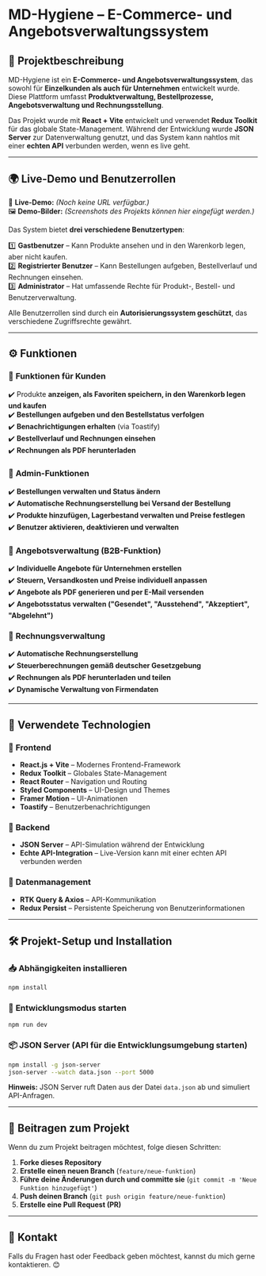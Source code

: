 # **MD-Hygiene – E-Commerce- und Angebotsverwaltungssystem**

## 🚀 **Projektbeschreibung**
MD-Hygiene ist ein **E-Commerce- und Angebotsverwaltungssystem**, das sowohl für **Einzelkunden als auch für Unternehmen** entwickelt wurde. Diese Plattform umfasst **Produktverwaltung, Bestellprozesse, Angebotsverwaltung und Rechnungsstellung**.

Das Projekt wurde mit **React + Vite** entwickelt und verwendet **Redux Toolkit** für das globale State-Management. Während der Entwicklung wurde **JSON Server** zur Datenverwaltung genutzt, und das System kann nahtlos mit einer **echten API** verbunden werden, wenn es live geht.

---

## 🌍 **Live-Demo und Benutzerrollen**
🔗 **Live-Demo:** *(Noch keine URL verfügbar.)*  
🖼️ **Demo-Bilder:** *(Screenshots des Projekts können hier eingefügt werden.)*

Das System bietet **drei verschiedene Benutzertypen**:

1️⃣ **Gastbenutzer** – Kann Produkte ansehen und in den Warenkorb legen, aber nicht kaufen.  
2️⃣ **Registrierter Benutzer** – Kann Bestellungen aufgeben, Bestellverlauf und Rechnungen einsehen.  
3️⃣ **Administrator** – Hat umfassende Rechte für Produkt-, Bestell- und Benutzerverwaltung.  

Alle Benutzerrollen sind durch ein **Autorisierungssystem geschützt**, das verschiedene Zugriffsrechte gewährt.

---

## ⚙️ **Funktionen**
### 🛒 **Funktionen für Kunden**
✔️ Produkte **anzeigen, als Favoriten speichern, in den Warenkorb legen und kaufen**  
✔️ **Bestellungen aufgeben und den Bestellstatus verfolgen**  
✔️ **Benachrichtigungen erhalten** (via Toastify)  
✔️ **Bestellverlauf und Rechnungen einsehen**  
✔️ **Rechnungen als PDF herunterladen**  

### 🏢 **Admin-Funktionen**
✔️ **Bestellungen verwalten und Status ändern**  
✔️ **Automatische Rechnungserstellung bei Versand der Bestellung**  
✔️ **Produkte hinzufügen, Lagerbestand verwalten und Preise festlegen**  
✔️ **Benutzer aktivieren, deaktivieren und verwalten**  

### 📑 **Angebotsverwaltung (B2B-Funktion)**
✔️ **Individuelle Angebote für Unternehmen erstellen**  
✔️ **Steuern, Versandkosten und Preise individuell anpassen**  
✔️ **Angebote als PDF generieren und per E-Mail versenden**  
✔️ **Angebotsstatus verwalten ("Gesendet", "Ausstehend", "Akzeptiert", "Abgelehnt")**  

### 📜 **Rechnungsverwaltung**
✔️ **Automatische Rechnungserstellung**  
✔️ **Steuerberechnungen gemäß deutscher Gesetzgebung**  
✔️ **Rechnungen als PDF herunterladen und teilen**  
✔️ **Dynamische Verwaltung von Firmendaten**  

---

## 🔧 **Verwendete Technologien**
### 📌 **Frontend**
- **React.js + Vite** – Modernes Frontend-Framework
- **Redux Toolkit** – Globales State-Management
- **React Router** – Navigation und Routing
- **Styled Components** – UI-Design und Themes
- **Framer Motion** – UI-Animationen
- **Toastify** – Benutzerbenachrichtigungen

### 📌 **Backend**
- **JSON Server** – API-Simulation während der Entwicklung
- **Echte API-Integration** – Live-Version kann mit einer echten API verbunden werden

### 📌 **Datenmanagement**
- **RTK Query & Axios** – API-Kommunikation
- **Redux Persist** – Persistente Speicherung von Benutzerinformationen

---

## 🛠 **Projekt-Setup und Installation**
### 📥 **Abhängigkeiten installieren**
```sh
npm install
```

### 🚀 **Entwicklungsmodus starten**
```sh
npm run dev
```

### 📦 **JSON Server (API für die Entwicklungsumgebung starten)**
```sh
npm install -g json-server
json-server --watch data.json --port 5000
```
**Hinweis:** JSON Server ruft Daten aus der Datei `data.json` ab und simuliert API-Anfragen.

---

## 🔄 **Beitragen zum Projekt**
Wenn du zum Projekt beitragen möchtest, folge diesen Schritten:

1. **Forke dieses Repository**  
2. **Erstelle einen neuen Branch** (`feature/neue-funktion`)  
3. **Führe deine Änderungen durch und committe sie** (`git commit -m 'Neue Funktion hinzugefügt'`)  
4. **Push deinen Branch** (`git push origin feature/neue-funktion`)  
5. **Erstelle eine Pull Request (PR)**  

---

## 📩 **Kontakt**
Falls du Fragen hast oder Feedback geben möchtest, kannst du mich gerne kontaktieren. 😊

